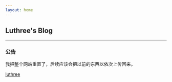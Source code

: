 ```yaml
---
layout: home
---
```


## Luthree's Blog

---------

### 公告

我把整个网站重置了，后续应该会把以前的东西以依次上传回来。

[luthree](http://www.luthree.tk)
